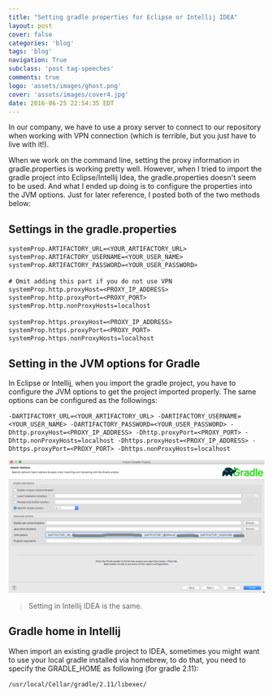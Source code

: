 ```yaml
---
title: "Setting gradle properties for Eclipse or Intellij IDEA"
layout: post
cover: false
categories: 'blog'
tags: 'blog'
navigation: True
subclass: 'post tag-speeches'
comments: true
logo: 'assets/images/ghost.png'
cover: 'assets/images/cover4.jpg'
date: 2016-06-25 22:54:35 EDT
---
```


In our company, we have to use a proxy server to connect to our repository when working with VPN connection (which is terrible, but you just have to live with it!). 

When we work on the command line, setting the proxy information in gradle.properties is working pretty well. However, when I tried to import the gradle project into Eclipse/Intellij Idea, the gradle.properties doesn't seem to be used. And what I ended up doing is to configure the properties into the JVM options. Just for later reference, I posted both of the two methods below:

## Settings in the gradle.properties

```
systemProp.ARTIFACTORY_URL=<YOUR_ARTIFACTORY_URL>
systemProp.ARTIFACTORY_USERNAME=<YOUR_USER_NAME>
systemProp.ARTIFACTORY_PASSWORD=<YOUR_USER_PASSWORD>

# Omit adding this part if you do not use VPN
systemProp.http.proxyHost=<PROXY_IP_ADDRESS>
systemProp.http.proxyPort=<PROXY_PORT>
systemProp.http.nonProxyHosts=localhost

systemProp.https.proxyHost=<PROXY_IP_ADDRESS>
systemProp.https.proxyPort=<PROXY_PORT>
systemProp.https.nonProxyHosts=localhost
```

## Setting in the JVM options for Gradle

In Eclipse or Intellij, when you import the gradle project, you have to configure the JVM options to get the project imported properly. The same options can be configured as the followings:

```
-DARTIFACTORY_URL=<YOUR_ARTIFACTORY_URL> -DARTIFACTORY_USERNAME=<YOUR_USER_NAME> -DARTIFACTORY_PASSWORD=<YOUR_USER_PASSWORD> -Dhttp.proxyHost=<PROXY_IP_ADDRESS> -Dhttp.proxyPort=<PROXY_PORT> -Dhttp.nonProxyHosts=localhost -Dhttps.proxyHost=<PROXY_IP_ADDRESS> -Dhttps.proxyPort=<PROXY_PORT> -Dhttps.nonProxyHosts=localhost
```

![Configure the gradle JVM options](/images/gradle_jvm_options.png)

> Setting in Intellij IDEA is the same.


## Gradle home in Intellij

When import an existing gradle project to IDEA, sometimes you might want to use your local gradle installed via homebrew, to do that, you need to specify the GRADLE_HOME as following (for gradle 2.11):

```
/usr/local/Cellar/gradle/2.11/libexec/
```


